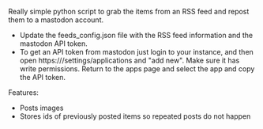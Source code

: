 Really simple python script to grab the items from an RSS feed and repost them to a mastodon account.

- Update the feeds_config.json file with the RSS feed information and the mastodon API token.
- To get an API token from mastodon just login to your instance, and then open https://<instance>/settings/applications and "add new". Make sure it has write permissions. Return to the apps page and select the app and copy the API token.


Features:
- Posts images
- Stores ids of previously posted items so repeated posts do not happen

